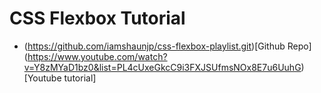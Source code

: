 # CSS Flexbox Tutorial
* (https://github.com/iamshaunjp/css-flexbox-playlist.git)[Github Repo]
(https://www.youtube.com/watch?v=Y8zMYaD1bz0&list=PL4cUxeGkcC9i3FXJSUfmsNOx8E7u6UuhG)[Youtube tutorial]
